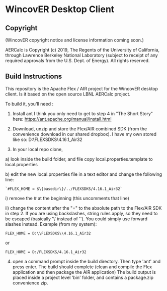 # WincovER Desktop Client

## Copyright

(WincovER copyright notice and license information coming soon.)

AERCalc is Copyright (c) 2019, The Regents of the University of California, through Lawrence Berkeley National Laboratory (subject to receipt of any required approvals from the U.S. Dept. of Energy).  All rights reserved.


## Build Instructions

This repository is the Apache Flex / AIR project for the WincovER desktop client. Is it based on the open source LBNL AERCalc project.

To build it, you'll need :
1. Install ant
I think you only need to get to step 4 in "The Short Story" here: https://ant.apache.org/manual/install.html

2. Download, unzip and store the Flex/AIR combined SDK (from the convenience download in our shared dropbox). I have my own stored like so: 
    D:\FLEXSDKS\4.16.1_Air32

3. In your local repo clone, 

 a) look inside the build folder, and file copy local.properties.template to local.properties 

 b) edit the new local.properties file in a text editor and change the following line:

    `#FLEX_HOME = $\{basedir\}/../FLEXSDKS/4.16.1_Air32`

   i) remove the # at the beginning (this uncomments that line)

   ii) change the content after the "=" to the absolute path to the Flex/AIR SDK in step 2. If you are using backslashes, string rules apply, so they need to be escaped (basically '\\' instead of '\').
   You could simply use forward slashes instead.
    Example (from my system):

    FLEX_HOME = D:\\FLEXSDKS\\4.16.1_Air32

or 

    FLEX_HOME = D:/FLEXSDKS/4.16.1_Air32

4. open a command prompt inside the build directory. Then type 'ant' and press enter. The build should complete (clean and compile the Flex application and then package the AIR application)
The build output is placed inside a project level 'bin' folder, and contains a package.zip convenience zip.

